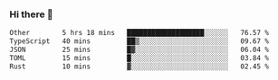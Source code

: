 ### Hi there 👋

<!--
**WShiBin/WShiBin** is a ✨ _special_ ✨ repository because its `README.md` (this file) appears on your GitHub profile.

Here are some ideas to get you started:

- 🔭 I’m currently working on ...
- 🌱 I’m currently learning ...
- 👯 I’m looking to collaborate on ...
- 🤔 I’m looking for help with ...
- 💬 Ask me about ...
- 📫 How to reach me: ...
- 😄 Pronouns: ...
- ⚡ Fun fact: ...
-->

<!--START_SECTION:waka-->

```txt
Other        5 hrs 18 mins   ███████████████████░░░░░░   76.57 %
TypeScript   40 mins         ██▒░░░░░░░░░░░░░░░░░░░░░░   09.67 %
JSON         25 mins         █▓░░░░░░░░░░░░░░░░░░░░░░░   06.04 %
TOML         15 mins         █░░░░░░░░░░░░░░░░░░░░░░░░   03.84 %
Rust         10 mins         ▓░░░░░░░░░░░░░░░░░░░░░░░░   02.45 %
```

<!--END_SECTION:waka-->
